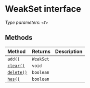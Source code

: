 # WeakSet <T> interface



_Type parameters: `<T>`_











## Methods

| Method	   |  Returns	| Description|
|:-------------|:-------|:-----------|
|[`add()`](add-weakset.md)      | [`WeakSet`](../../es6-collections/interface/weakset.md)<T> |  |
|[`clear()`](clear-weakset.md)      | `void` |  |
|[`delete()`](delete-weakset.md)      | `boolean` |  |
|[`has()`](has-weakset.md)      | `boolean` |  |




